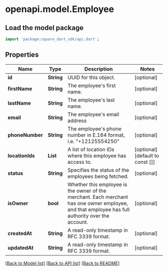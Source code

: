 # openapi.model.Employee

## Load the model package
```dart
import 'package:square_dart_sdk/api.dart';
```

## Properties
Name | Type | Description | Notes
------------ | ------------- | ------------- | -------------
**id** | **String** | UUID for this object. | [optional] 
**firstName** | **String** | The employee's first name. | [optional] 
**lastName** | **String** | The employee's last name. | [optional] 
**email** | **String** | The employee's email address | [optional] 
**phoneNumber** | **String** | The employee's phone number in E.164 format, i.e. \"+12125554250\" | [optional] 
**locationIds** | **List<String>** | A list of location IDs where this employee has access to. | [optional] [default to const []]
**status** | **String** | Specifies the status of the employees being fetched. | [optional] 
**isOwner** | **bool** | Whether this employee is the owner of the merchant. Each merchant has one owner employee, and that employee has full authority over the account. | [optional] 
**createdAt** | **String** | A read-only timestamp in RFC 3339 format. | [optional] 
**updatedAt** | **String** | A read-only timestamp in RFC 3339 format. | [optional] 

[[Back to Model list]](../README.md#documentation-for-models) [[Back to API list]](../README.md#documentation-for-api-endpoints) [[Back to README]](../README.md)


